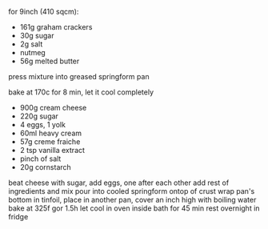 for 9inch (410 sqcm):

* 161g graham crackers
* 30g sugar
* 2g salt
* nutmeg
* 56g melted butter

press mixture into greased springform pan

bake at 170c for 8 min, let it cool completely


* 900g cream cheese
* 220g sugar
* 4 eggs, 1 yolk
* 60ml heavy cream
* 57g creme fraiche
* 2 tsp vanilla extract
* pinch of salt
* 20g cornstarch



beat cheese with sugar, add eggs, one after each other
add rest of ingredients and mix
pour into cooled springform ontop of crust
wrap pan's bottom in tinfoil, place in another pan, cover an inch high with boiling water
bake at 325f gor 1.5h
let cool in oven inside bath for 45 min
rest overnight in fridge








